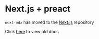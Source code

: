 # Next.js + preact

`next-mdx` has moved to the [Next.js](https://github.com/zeit/next.js/tree/canary/packages/next-mdx) repository

Click [here](https://github.com/zeit/next-plugins/blob/12cd9d28905b63a1b90848f3e494dc3fb7465224/packages/next-mdx/readme.md) to view old docs